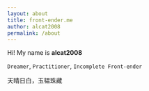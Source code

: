 ```yaml
---
layout: about
title: front-ender.me
author: alcat2008
permalink: /about
---
```


Hi! My name is **alcat2008**

`Dreamer`, `Practitioner`, `Incomplete Front-ender`

天晴日白，玉韫珠藏
